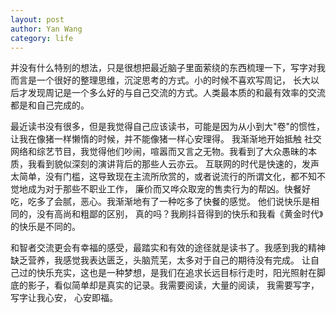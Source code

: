 ```yaml
---
layout: post
author: Yan Wang
category: life
---
```

并没有什么特别的想法，只是很想把最近脑子里面萦绕的东西梳理一下，写字对我而言是一个很好的整理思维，沉淀思考的方式。小的时候不喜欢写周记，
长大以后才发现周记是一个多么好的与自己交流的方式。人类最本质的和最有效率的交流都是和自己完成的。

最近读书没有很多，但是我觉得自己应该读书，可能是因为从小到大"卷"的惯性，让我在像猪一样懒惰的时候，并不能像猪一样心安理得。 我渐渐地开始抵触
社交网络和综艺节目，我觉得他们吵闹，喧嚣而又言之无物。我看到了大众愚昧的本质，我看到貌似深刻的演讲背后的那些人云亦云。
互联网的时代是快速的，发声太简单，没有门槛，这导致现在主流所欣赏的，或者说流行的所谓文化，都不知不觉地成为对于那些不职业工作，
廉价而又哗众取宠的售卖行为的帮凶。快餐好吃，吃多了会腻，恶心。我渐渐地有了一种吃多了快餐的感觉。 他们说快乐是相同的，没有高尚和粗鄙的区别，
真的吗？我刷抖音得到的快乐和我看《黄金时代》的快乐是不同的。

和智者交流更会有幸福的感受，最踏实和有效的途径就是读书了。我感到我的精神缺乏营养，我感觉我表达匮乏，头脑荒芜，太多对于自己的期待没有完成。
让自己过的快乐充实，这也是一种梦想，是我们在追求长远目标行走时，阳光照射在脚底的影子，看似简单却是真实的记录。我需要阅读，大量的阅读，
我需要写字，写字让我心安， 心安即福。
